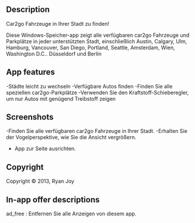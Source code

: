 ﻿## Description
Car2go Fahrzeuge in Ihrer Stadt zu finden!

Diese Windows-Speicher-app zeigt alle verfügbaren car2go Fahrzeuge und Parkplätze in jeder unterstützten Stadt, einschließlich Austin, Calgary, Ulm, Hamburg, Vancouver, San Diego, Portland, Seattle, Amsterdam, Wien, Washington D.C.. Düsseldorf und Berlin

## App features  
-Städte leicht zu wechseln
-Verfügbare Autos finden
-Finden Sie alle speziellen car2go-Parkplätze
-Verwenden Sie den Kraftstoff-Schieberegler, um nur Autos mit genügend Treibstoff zeigen

## Screenshots
-Finden Sie alle verfügbaren car2go Fahrzeuge in Ihrer Stadt.
-Erhalten Sie der Vogelperspektive, wie Sie die Ansicht vergrößern.
- App zur Seite ausrichten.

## Copyright
Copyright © 2013, Ryan Joy

## In-app offer descriptions
ad_free : Entfernen Sie alle Anzeigen von diesem app.